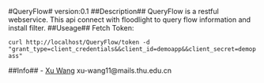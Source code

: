 #QueryFlow#
version:0.1
##Description##
QueryFlow is a restful webservice. This api connect with floodlight to query flow information and install filter.
##Useage##
Fetch Token:
<p>
<code>curl http://localhost/QueryFlow/token -d "grant_type=client_credentials&&client_id=demoapp&&client_secret=demopass"</code>
</p>
##Info##
-  <a href="http://xu-wang11.github.io">Xu Wang</a> xu-wang11@mails.thu.edu.cn

